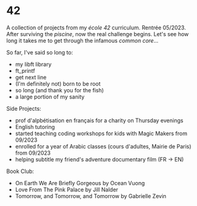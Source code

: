 # 42
A collection of projects from my _école 42_ curriculum. Rentrée 05/2023.
After surviving the _piscine_, now the real challenge begins. Let's see how long it takes me to get through the infamous _common core_...

So far, I've said so long to:
- my libft library
- ft_printf
- get next line
- (I'm definitely not) born to be root
- so long (and thank you for the fish)
- a large portion of my sanity

Side Projects:
- prof d'alpbétisation en français for a charity on Thursday evenings
- English tutoring
- started teaching coding workshops for kids with Magic Makers from 09/2023
- enrolled for a year of Arabic classes (cours d'adultes, Mairie de Paris) from 09/2023
- helping subtitle my friend's adventure documentary film (FR -> EN)

Book Club:
- On Earth We Are Briefly Gorgeous by Ocean Vuong
- Love From The Pink Palace by Jill Nalder
- Tomorrow, and Tomorrow, and Tomorrow by Gabrielle Zevin
